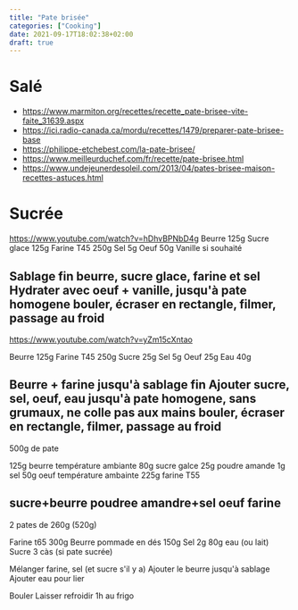 ```yaml
---
title: "Pate brisée"
categories: ["Cooking"]
date: 2021-09-17T18:02:38+02:00
draft: true
---
```


# Salé
- https://www.marmiton.org/recettes/recette_pate-brisee-vite-faite_31639.aspx
- https://ici.radio-canada.ca/mordu/recettes/1479/preparer-pate-brisee-base
- https://philippe-etchebest.com/la-pate-brisee/
- https://www.meilleurduchef.com/fr/recette/pate-brisee.html
- https://www.undejeunerdesoleil.com/2013/04/pates-brisee-maison-recettes-astuces.html



# Sucrée
https://www.youtube.com/watch?v=hDhvBPNbD4g
Beurre 125g
Sucre glace 125g
Farine T45 250g
Sel 5g
Oeuf 50g
Vanille si souhaité

Sablage fin beurre, sucre glace, farine et sel
Hydrater avec oeuf + vanille, jusqu'à pate homogene
bouler, écraser en rectangle, filmer, passage au froid
----
https://www.youtube.com/watch?v=yZm15cXntao

Beurre 125g
Farine T45 250g
Sucre 25g
Sel 5g
Oeuf 25g
Eau 40g

Beurre + farine jusqu'à sablage fin
Ajouter sucre, sel, oeuf, eau jusqu'à pate homogene, sans grumaux, ne colle pas aux mains
bouler, écraser en rectangle, filmer, passage au froid
----
500g de pate

125g beurre température ambiante
80g sucre galce
25g poudre amande
1g sel
50g oeuf température ambainte
225g farine T55

sucre+beurre
poudree amandre+sel
oeuf
farine
----


2 pates de 260g (520g)

Farine t65 300g
Beurre pommade en dés 150g
Sel 2g
80g eau (ou lait)
Sucre 3 càs (si pate sucrée)

Mélanger farine, sel (et sucre s'il y a)
Ajouter le beurre jusqu'à sablage
Ajouter eau pour lier

Bouler
Laisser refroidir 1h au frigo
